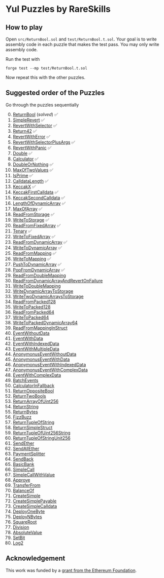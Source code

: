 # Yul Puzzles by RareSkills

## How to play
Open `src/ReturnBool.sol` and `test/ReturnBool.t.sol`. Your goal is to write assembly code in each puzzle that makes the test pass. You may only write assembly code.

Run the test with

```shell
forge test --mp test/ReturnBool.t.sol
```

Now repeat this with the other puzzles.

## Suggested order of the Puzzles
Go through the puzzles sequentially 

0. [ReturnBool](./src/ReturnBool.sol) (_solved_) ✅
1. [SimpleRevert](./src/SimpleRevert.sol) ✅
2. [RevertWithSelector](./src/RevertWithSelector.sol) ✅
3. [Return42](./src/Return42.sol) ✅
4. [RevertWithError](./src/RevertWithError.sol) ✅
5. [RevertWithSelectorPlusArgs](./src/RevertWithSelectorPlusArgs.sol) ✅
6. [RevertWithPanic](./src/RevertWithPanic.sol) ✅
7. [Double](./src/Double.sol) ✅
8. [Calculator](./src/Calculator.sol) ✅
9. [DoubleOrNothing](./src/DoubleOrNothing.sol) ✅
10. [MaxOfTwoValues](./src/MaxOfTwoValues.sol) ✅
11. [IsPrime](./src/IsPrime.sol) ✅
12. [CalldataLength](./src/CalldataLength.sol) ✅
13. [KeccakX](./src/KeccakX.sol) ✅
14. [KeccakFirstCalldata](./src/KeccakFirstCalldata.sol) ✅
15. [KeccakSecondCalldata](./src/KeccakSecondCalldata.sol) ✅ 
16. [LengthOfDynamicArray](./src/LengthOfDynamicArray.sol) ✅ 
17. [MaxOfArray](./src/MaxOfArray.sol)  ✅ 
18. [ReadFromStorage](./src/ReadFromStorage.sol)  ✅ 
19. [WriteToStorage](./src/WriteToStorage.sol)  ✅
20. [ReadFromFixedArray](./src/ReadFromFixedArray.sol)  ✅
21. [Tenary](./src/Tenary.sol) ✅
22. [WriteToFixedArray](./src/WriteToFixedArray.sol) ✅ 
23. [ReadFromDynamicArray](./src/ReadFromDynamicArray.sol) ✅ 
24. [WriteToDynamicArray](./src/WriteToDynamicArray.sol) ✅
25. [ReadFromMapping](./src/ReadFromMapping.sol) ✅
26. [WriteToMapping](./src/WriteToMapping.sol) ✅
27. [PushToDynamicArray](./src/PushToDynamicArray.sol) ✅
28. [PopFromDynamicArray](./src/PopFromDynamicArray.sol) ✅
29. [ReadFromDoubleMapping](./src/ReadFromDoubleMapping.sol) 
30. [ReadFromDynamicArrayAndRevertOnFailure](./src/ReadFromDynamicArrayAndRevertOnFailure.sol) 
31. [WriteToDoubleMapping](./src/WriteToDoubleMapping.sol) 
32. [WriteDynamicArrayToStorage](./src/WriteDynamicArrayToStorage.sol) 
33. [WriteTwoDynamicArraysToStorage](./src/WriteTwoDynamicArraysToStorage.sol) 
34. [ReadFromPacked128](./src/ReadFromPacked128.sol) 
35. [WriteToPacked128](./src/WriteToPacked128.sol) 
36. [ReadFromPacked64](./src/ReadFromPacked64.sol) 
37. [WriteToPacked64](./src/WriteToPacked64.sol) 
38. [WriteToPackedDynamicArray64](./src/WriteToPackedDynamicArray64.sol) 
39. [ReadFromMappingInStruct](./src/ReadFromMappingInStruct.sol) 
40. [EventWithoutData](./src/EventWithoutData.sol) 
41. [EventWithData](./src/EventWithData.sol) 
42. [EventWithIndexedData](./src/EventWithIndexedData.sol) 
43. [EventWithMultipleData](./src/EventWithMultipleData.sol) 
44. [AnonymonusEventWithoutData](./src/AnonymonusEventWithoutData.sol) 
45. [AnonymonusEventWithData](./src/AnonymonusEventWithData.sol) 
46. [AnonymonusEventWithIndexedData](./src/AnonymonusEventWithIndexedData.sol) 
47. [AnonymonusEventWithComplexData](./src/AnonymonusEventWithComplexData.sol) 
48. [EventWithComplexData](./src/EventWithComplexData.sol) 
49. [BatchEvents](./src/BatchEvents.sol) 
50. [CalculatorInFallback](./src/CalculatorInFallback.sol)
51. [ReturnOppositeBool](./src/ReturnOppositeBool.sol)
52. [ReturnTwoBools](./src/ReturnTwoBools.sol)
53. [ReturnArrayOfUint256](./src/ReturnArrayOfUint256.sol)
54. [ReturnString](./src/ReturnString.sol)
55. [ReturnBytes](./src/ReturnBytes.sol)
56. [FizzBuzz](./src/FizzBuzz.sol)
57. [ReturnTupleOfString](./src/ReturnTupleOfString.sol)
58. [ReturnSimpleStruct](./src/ReturnSimpleStruct.sol)
59. [ReturnTupleOfUint256String](./src/ReturnTupleOfUint256String.sol)
60. [ReturnTupleOfStringUnit256](./src/ReturnTupleOfStringUnit256.sol)
61. [SendEther](./src/SendEther.sol)
62. [SendAllEther](./src/SendAllEther.sol)
63. [PaymentSplitter](./src/PaymentSplitter.sol)
64. [SendBack](./src/SendBack.sol)
65. [BasicBank](./src/BasicBank.sol)
66. [SimpleCall](./src/SimpleCall.sol)
67. [SimpleCallWithValue](./src/SimpleCallWithValue.sol)
68. [Approve](./src/Approve.sol)
69. [TransferFrom](./src/TransferFrom.sol)
70. [BalanceOf](./src/BalanceOf.sol)
71. [CreateSimple](./src/CreateSimple.sol)
72. [CreateSimplePayable](./src/CreateSimplePayable.sol)
73. [CreateSimpleCalldata](./src/CreateSimpleCalldata.sol)
74. [DeployOneByte](./src/DeployOneByte.sol)
75. [DeployNBytes](./src/DeployNBytes.sol)
76. [SquareRoot](./src/SquareRoot.sol)
77. [Division](./src/Division.sol)
78. [AbsoluteValue](./src/AbsoluteValue.sol)
79. [SetBit](./src/SetBit.sol)
80. [Log2](./src/Log2.sol)

## Acknowledgement
This work was funded by a [grant from the Ethereum Foundation](https://blog.ethereum.org/2025/02/06/allocation-q4-24#:~:text=Set%20of%2080%20puzzles%20for%20players%20to%20become%20comfortable%20with%20writing%20Yul%20assembly%20where%20players%20fill%20out%20a%20code%20block%20and%20see%20if%20the%20unit%20tests%20pass.).
